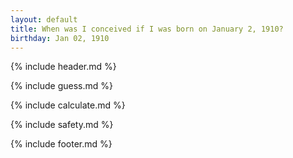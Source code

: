```yaml
---
layout: default
title: When was I conceived if I was born on January 2, 1910?
birthday: Jan 02, 1910
---
```


{% include header.md %}

{% include guess.md %}

{% include calculate.md %}

{% include safety.md %}

{% include footer.md %}



